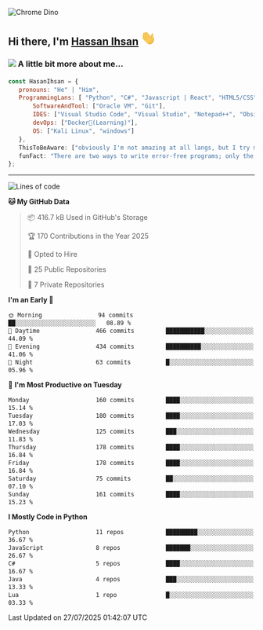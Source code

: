  <!--
**HasanIhsan/HasanIhsan** is a ✨ _special_ ✨ repository because its `README.md` (this file) appears on your GitHub profile.
-->

![Chrome Dino](https://mir-s3-cdn-cf.behance.net/project_modules/max_1200/4ff07986208593.5d9a654e92f36.gif)


<h2 align="left">Hi there, I'm <a href="https://www.linkedin.com/in/hassan-ihsan-045b11231/" target="_blank" rel="noopener noreferrer">Hassan Ihsan</a> <img src="https://raw.githubusercontent.com/ABSphreak/ABSphreak/master/gifs/Hi.gif" height="30" />
 
 
 ### <img src="https://media.giphy.com/media/VgCDAzcKvsR6OM0uWg/giphy.gif" width="50"> A little bit more about me...  
 
 ```javascript
const HasanIhsan = {
    pronouns: "He" | "Him",
    ProgrammingLans: [ "Python", "C#", "Javascript | React", "HTML5/CSS", "JSON", "Java"],
        SoftwareAndTool: ["Oracle VM", "Git"],
        IDES: ["Visual Studio Code", "Visual Studio", "Notepad++", "Obsidian"],
        devOps: ["Docker🐳(Learning)"], 
        OS: ["Kali Linux", "windows"]
    },
    ThisToBeAware: ["obviously I'm not amazing at all langs, but I try my best not to go rusty"], 
    funFact: "There are two ways to write error-free programs; only the third one works"
};
```
 
 --- 

<!--START_SECTION:waka-->
![Lines of code](https://img.shields.io/badge/From%20Hello%20World%20I%27ve%20Written-7.2%20million%20lines%20of%20code-blue)

**🐱 My GitHub Data** 

> 📦 416.7 kB Used in GitHub's Storage 
 > 
> 🏆 170 Contributions in the Year 2025
 > 
> 💼 Opted to Hire
 > 
> 📜 25 Public Repositories 
 > 
> 🔑 7 Private Repositories 
 > 
**I'm an Early 🐤** 

```text
🌞 Morning                94 commits          ██░░░░░░░░░░░░░░░░░░░░░░░   08.89 % 
🌆 Daytime                466 commits         ███████████░░░░░░░░░░░░░░   44.09 % 
🌃 Evening                434 commits         ██████████░░░░░░░░░░░░░░░   41.06 % 
🌙 Night                  63 commits          █░░░░░░░░░░░░░░░░░░░░░░░░   05.96 % 
```
📅 **I'm Most Productive on Tuesday** 

```text
Monday                   160 commits         ████░░░░░░░░░░░░░░░░░░░░░   15.14 % 
Tuesday                  180 commits         ████░░░░░░░░░░░░░░░░░░░░░   17.03 % 
Wednesday                125 commits         ███░░░░░░░░░░░░░░░░░░░░░░   11.83 % 
Thursday                 178 commits         ████░░░░░░░░░░░░░░░░░░░░░   16.84 % 
Friday                   178 commits         ████░░░░░░░░░░░░░░░░░░░░░   16.84 % 
Saturday                 75 commits          ██░░░░░░░░░░░░░░░░░░░░░░░   07.10 % 
Sunday                   161 commits         ████░░░░░░░░░░░░░░░░░░░░░   15.23 % 
```


**I Mostly Code in Python** 

```text
Python                   11 repos            █████████░░░░░░░░░░░░░░░░   36.67 % 
JavaScript               8 repos             ███████░░░░░░░░░░░░░░░░░░   26.67 % 
C#                       5 repos             ████░░░░░░░░░░░░░░░░░░░░░   16.67 % 
Java                     4 repos             ███░░░░░░░░░░░░░░░░░░░░░░   13.33 % 
Lua                      1 repo              █░░░░░░░░░░░░░░░░░░░░░░░░   03.33 % 
```




 Last Updated on 27/07/2025 01:42:07 UTC
<!--END_SECTION:waka-->
 
 
